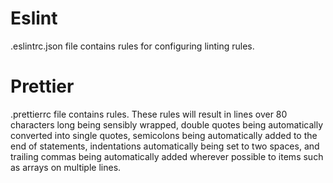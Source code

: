  # Eslint
 .eslintrc.json file contains rules for configuring linting rules.

# Prettier
.prettierrc file contains rules.
These rules will result in lines over 80 characters long being sensibly wrapped, double quotes being automatically converted into single quotes, semicolons being automatically added to the end of statements, indentations automatically being set to two spaces, and trailing commas being automatically added wherever possible to items such as arrays on multiple lines.